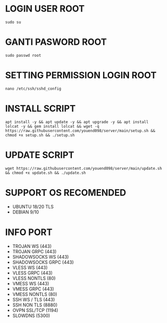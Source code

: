 # LOGIN USER ROOT
<pre><code>sudo su</code></pre>

# GANTI PASWORD ROOT
<pre><code>sudo passwd root</code></pre>

# SETTING PERMISSION LOGIN ROOT
<pre><code>nano /etc/ssh/sshd_config</code></pre>

# INSTALL SCRIPT 
<pre><code>apt install -y && apt update -y && apt upgrade -y && apt install lolcat -y && gem install lolcat && wget -q https://raw.githubusercontent.com/youend098/server/main/setup.sh && chmod +x setup.sh && ./setup.sh
</code></pre>

# UPDATE SCRIPT
<pre><code>wget https://raw.githubusercontent.com/youend098/server/main/update.sh && chmod +x update.sh && ./update.sh</code></pre>

# SUPPORT OS RECOMENDED
- UBUNTU 18/20 TLS
- DEBIAN 9/10

# INFO PORT
- TROJAN WS (443)
- TROJAN GRPC (443)
- SHADOWSOCKS WS (443)
- SHADOWSOCKS GRPC (443)
- VLESS WS (443)
- VLESS GRPC (443)
- VLESS NONTLS (80)
- VMESS WS (443)
- VMESS GRPC (443)
- VMESS NONTLS (80)
- SSH WS / TLS (443)
- SSH NON TLS (8880)
- OVPN SSL/TCP (1194)
- SLOWDNS (5300)
